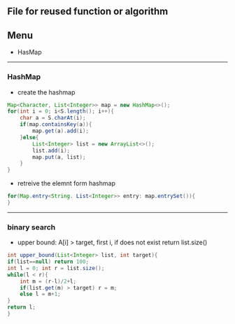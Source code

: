 ## File for reused function or algorithm

## Menu
- HasMap

-------------------------------------------------------------------------------
### HashMap
- create the hashmap 
```java
Map<Character, List<Integer>> map = new HashMap<>();
for(int i = 0; i<S.length(); i++){
    char a = S.charAt(i);
    if(map.containsKey(a)){
        map.get(a).add(i);
    }else{
        List<Integer> list = new ArrayList<>();
        list.add(i);
        map.put(a, list);
    }
}
```

- retreive the elemnt form hashmap
```java
for(Map.entry<String. List<Integer>> entry: map.entrySet()){
}
```

------------------------------------------------------------------------------
### binary search
- upper bound: A[i] > target, first i, if does not exist return list.size()
```java
int upper_bound(List<Integer> list, int target){
if(list==null) return 100;
int l = 0; int r = list.size();
while(l < r){
    int m = (r-l)/2+l;
    if(list.get(m) > target) r = m;
    else l = m+1;
}
return l;
}
```
